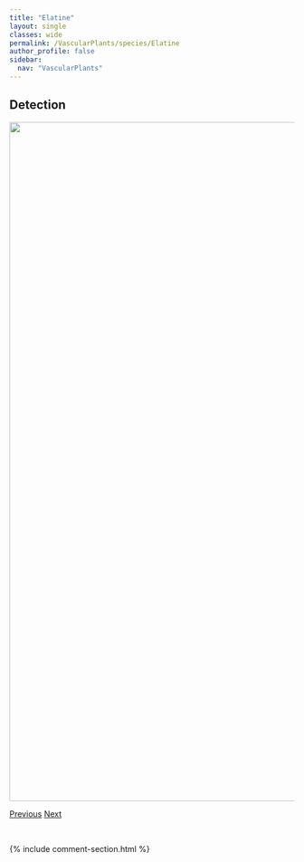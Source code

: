 ```yaml
---
title: "Elatine"
layout: single
classes: wide
permalink: /VascularPlants/species/Elatine
author_profile: false
sidebar:
  nav: "VascularPlants"
---
```


<h2>Detection</h2>

<a href="https://drive.google.com/uc?export=view&id=1CwUUBGGC8jz8kYhVRqNZJMg-PdKPw1H5">
<img src="https://drive.google.com/uc?export=view&id=1CwUUBGGC8jz8kYhVRqNZJMg-PdKPw1H5" height = "1200" width = "800">
</a>


<a href="/DevelopmentWebsite/VascularPlants/species/ElaeagnusCommutata" class="pagination--pager" title="Silverberry">Previous</a> <a href="/DevelopmentWebsite/VascularPlants/species/Eleocharis" class="pagination--pager" title="Eleocharis">Next</a>

<p>&nbsp;</p>

{% include comment-section.html %}
